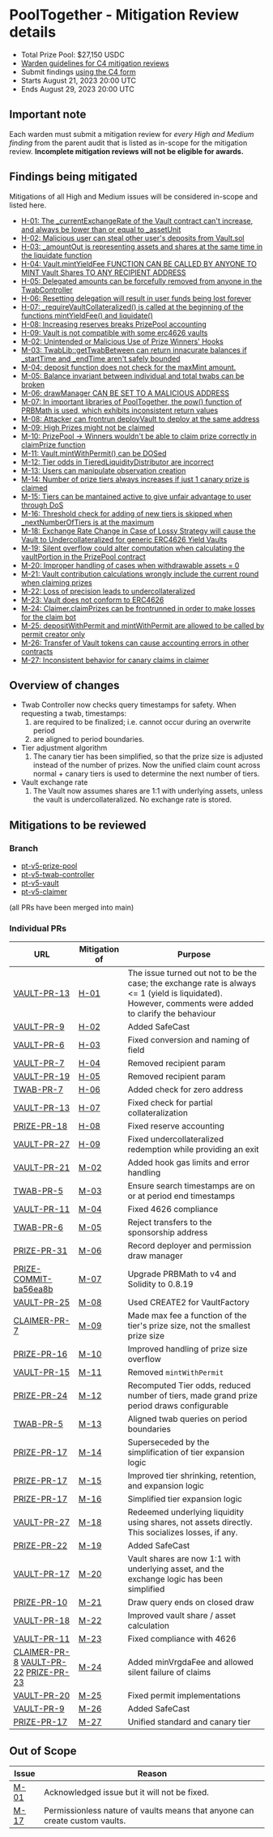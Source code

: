 # PoolTogether - Mitigation Review details
- Total Prize Pool: $27,150 USDC 
- [Warden guidelines for C4 mitigation reviews](https://code4rena.notion.site/Guidelines-for-C4-mitigation-reviews-ed10fc5cfbf640bd8dcec66f38b343c4)
- Submit findings [using the C4 form](https://code4rena.com/contests/2023-08-pooltogether-mitigation-review/submit)
- Starts August 21, 2023 20:00 UTC 
- Ends August 29, 2023 20:00 UTC 

## Important note 

Each warden must submit a mitigation review for *every High and Medium finding* from the parent audit that is listed as in-scope for the mitigation review. **Incomplete mitigation reviews will not be eligible for awards.**

## Findings being mitigated

Mitigations of all High and Medium issues will be considered in-scope and listed here.

- [H-01: The _currentExchangeRate of the Vault contract can't increase, and always be lower than or equal to _assetUnit](https://github.com/code-423n4/2023-07-pooltogether-findings/issues/443)
- [H-02: Malicious user can steal other user's deposits from Vault.sol](https://github.com/code-423n4/2023-07-pooltogether-findings/issues/439)
- [H-03: _amountOut is representing assets and shares at the same time in the liquidate function](https://github.com/code-423n4/2023-07-pooltogether-findings/issues/427)
- [H-04: Vault.mintYieldFee FUNCTION CAN BE CALLED BY ANYONE TO MINT Vault Shares TO ANY RECIPIENT ADDRESS](https://github.com/code-423n4/2023-07-pooltogether-findings/issues/396)
- [H-05: Delegated amounts can be forcefully removed from anyone in the TwabController](https://github.com/code-423n4/2023-07-pooltogether-findings/issues/351)
- [H-06: Resetting delegation will result in user funds being lost forever](https://github.com/code-423n4/2023-07-pooltogether-findings/issues/206)
- [H-07: _requireVaultCollateralized() is called at the beginning of the functions mintYieldFee() and liquidate()](https://github.com/code-423n4/2023-07-pooltogether-findings/issues/190)
- [H-08: Increasing reserves breaks PrizePool accounting](https://github.com/code-423n4/2023-07-pooltogether-findings/issues/147)
- [H-09: Vault is not compatible with some erc4626 vaults](https://github.com/code-423n4/2023-07-pooltogether-findings/issues/79)
- [M-02: Unintended or Malicious Use of Prize Winners' Hooks](https://github.com/code-423n4/2023-07-pooltogether-findings/issues/465)
- [M-03: TwabLib::getTwabBetween can return innacurate balances if _startTime and _endTime aren't safely bounded](https://github.com/code-423n4/2023-07-pooltogether-findings/issues/464)
- [M-04: deposit function does not check for the maxMint amount.](https://github.com/code-423n4/2023-07-pooltogether-findings/issues/458)
- [M-05: Balance invariant between individual and total twabs can be broken](https://github.com/code-423n4/2023-07-pooltogether-findings/issues/452)
- [M-06: drawManager CAN BE SET TO A MALICIOUS ADDRESS](https://github.com/code-423n4/2023-07-pooltogether-findings/issues/431)
- [M-07: In important libraries of PoolTogether, the pow() function of PRBMath is used, which exhibits inconsistent return values](https://github.com/code-423n4/2023-07-pooltogether-findings/issues/423)
- [M-08: Attacker can frontrun deployVault to deploy at the same address](https://github.com/code-423n4/2023-07-pooltogether-findings/issues/416)
- [M-09: High Prizes might not be claimed](https://github.com/code-423n4/2023-07-pooltogether-findings/issues/415)
- [M-10: PrizePool -> Winners wouldn't be able to claim prize correctly in claimPrize function](https://github.com/code-423n4/2023-07-pooltogether-findings/issues/399)
- [M-11: Vault.mintWithPermit() can be DOSed](https://github.com/code-423n4/2023-07-pooltogether-findings/issues/384)
- [M-12: Tier odds in TieredLiquidityDistributor are incorrect](https://github.com/code-423n4/2023-07-pooltogether-findings/issues/352)
- [M-13: Users can manipulate observation creation](https://github.com/code-423n4/2023-07-pooltogether-findings/issues/334)
- [M-14: Number of prize tiers always increases if just 1 canary prize is claimed](https://github.com/code-423n4/2023-07-pooltogether-findings/issues/332)
- [M-15: Tiers can be mantained active to give unfair advantage to user through DoS](https://github.com/code-423n4/2023-07-pooltogether-findings/issues/331)
- [M-16: Threshold check for adding of new tiers is skipped when _nextNumberOfTiers is at the maximum](https://github.com/code-423n4/2023-07-pooltogether-findings/issues/314)
- [M-18: Exchange Rate Change in Case of Lossy Strategy will cause the Vault to Undercollateralized for generic ERC4626 Yield Vaults](https://github.com/code-423n4/2023-07-pooltogether-findings/issues/256)
- [M-19: Silent overflow could alter computation when calculating the vaultPortion in the PrizePool contract](https://github.com/code-423n4/2023-07-pooltogether-findings/issues/243)
- [M-20: Improper handling of cases when withdrawable assets = 0](https://github.com/code-423n4/2023-07-pooltogether-findings/issues/180)
- [M-21: Vault contribution calculations wrongly include the current round when claiming prizes](https://github.com/code-423n4/2023-07-pooltogether-findings/issues/150)
- [M-22: Loss of precision leads to undercollateralized](https://github.com/code-423n4/2023-07-pooltogether-findings/issues/143)
- [M-23: Vault does not conform to ERC4626](https://github.com/code-423n4/2023-07-pooltogether-findings/issues/129)
- [M-24: Claimer.claimPrizes can be frontrunned in order to make losses for the claim bot](https://github.com/code-423n4/2023-07-pooltogether-findings/issues/115)
- [M-25: depositWithPermit and mintWithPermit are allowed to be called by permit creator only](https://github.com/code-423n4/2023-07-pooltogether-findings/issues/113)
- [M-26: Transfer of Vault tokens can cause accounting errors in other contracts](https://github.com/code-423n4/2023-07-pooltogether-findings/issues/91)
- [M-27: Inconsistent behavior for canary claims in claimer](https://github.com/code-423n4/2023-07-pooltogether-findings/issues/61)

## Overview of changes

- Twab Controller now checks query timestamps for safety. When requesting a twab, timestamps:
    1. are required to be finalized; i.e. cannot occur during an overwrite period
    2. are aligned to period boundaries.
- Tier adjustment algorithm
    1. The canary tier has been simplified, so that the prize size is adjusted instead of the number of prizes. Now the unified claim count across normal + canary tiers is used to determine the next number of tiers.
- Vault exchange rate
    1. The Vault now assumes shares are 1:1 with underlying assets, unless the vault is undercollateralized. No exchange rate is stored.

## Mitigations to be reviewed

### Branch

- [pt-v5-prize-pool](https://github.com/GenerationSoftware/pt-v5-prize-pool)
- [pt-v5-twab-controller](https://github.com/GenerationSoftware/pt-v5-twab-controller)
- [pt-v5-vault](https://github.com/GenerationSoftware/pt-v5-vault)
- [pt-v5-claimer](https://github.com/GenerationSoftware/pt-v5-claimer)

(all PRs have been merged into main)

### Individual PRs

| URL | Mitigation of | Purpose | 
| ----------- | ------------- | ----------- |
| [VAULT-PR-13](https://github.com/GenerationSoftware/pt-v5-vault/pull/13) | [H-01](https://github.com/code-423n4/2023-07-pooltogether-findings/issues/443) | The issue turned out not to be the case; the exchange rate is always <= 1 (yield is liquidated). However, comments were added to clarify the behaviour |
| [VAULT-PR-9](https://github.com/GenerationSoftware/pt-v5-vault/pull/9) | [H-02](https://github.com/code-423n4/2023-07-pooltogether-findings/issues/439) | Added SafeCast |
| [VAULT-PR-6](https://github.com/GenerationSoftware/pt-v5-vault/pull/6) | [H-03](https://github.com/code-423n4/2023-07-pooltogether-findings/issues/427) | Fixed conversion and naming of field |
| [VAULT-PR-7](https://github.com/GenerationSoftware/pt-v5-vault/pull/7)| [H-04](https://github.com/code-423n4/2023-07-pooltogether-findings/issues/396) | Removed recipient param |
| [VAULT-PR-19](https://github.com/GenerationSoftware/pt-v5-vault/pull/19) | [H-05](https://github.com/code-423n4/2023-07-pooltogether-findings/issues/351) | Removed recipient param |
| [TWAB-PR-7](https://github.com/GenerationSoftware/pt-v5-twab-controller/pull/7) | [H-06](https://github.com/code-423n4/2023-07-pooltogether-findings/issues/206) | Added check for zero address |
| [VAULT-PR-13](https://github.com/GenerationSoftware/pt-v5-vault/pull/13) | [H-07](https://github.com/code-423n4/2023-07-pooltogether-findings/issues/190) | Fixed check for partial collateralization |
| [PRIZE-PR-18](https://github.com/GenerationSoftware/pt-v5-prize-pool/pull/18) | [H-08](https://github.com/code-423n4/2023-07-pooltogether-findings/issues/147) | Fixed reserve accounting |
| [VAULT-PR-27](https://github.com/GenerationSoftware/pt-v5-vault/pull/27) | [H-09](https://github.com/code-423n4/2023-07-pooltogether-findings/issues/79) | Fixed undercollateralized redemption while providing an exit |
| [VAULT-PR-21](https://github.com/GenerationSoftware/pt-v5-vault/pull/21) | [M-02](https://github.com/code-423n4/2023-07-pooltogether-findings/issues/465) | Added hook gas limits and error handling |
| [TWAB-PR-5](https://github.com/GenerationSoftware/pt-v5-twab-controller/pull/5) | [M-03](https://github.com/code-423n4/2023-07-pooltogether-findings/issues/464) | Ensure search timestamps are on or at period end timestamps |
| [VAULT-PR-11](https://github.com/GenerationSoftware/pt-v5-vault/pull/11) | [M-04](https://github.com/code-423n4/2023-07-pooltogether-findings/issues/458) | Fixed 4626 compliance |
| [TWAB-PR-6](https://github.com/GenerationSoftware/pt-v5-twab-controller/pull/6) | [M-05](https://github.com/code-423n4/2023-07-pooltogether-findings/issues/452) | Reject transfers to the sponsorship address |
| [PRIZE-PR-31](https://github.com/GenerationSoftware/pt-v5-prize-pool/pull/31) | [M-06](https://github.com/code-423n4/2023-07-pooltogether-findings/issues/431) | Record deployer and permission draw manager |
| [PRIZE-COMMIT-ba56ea8b](https://github.com/GenerationSoftware/pt-v5-prize-pool/commit/ba56ea8bac3bce06f1e08ae071a19954dd720b1f) | [M-07](https://github.com/code-423n4/2023-07-pooltogether-findings/issues/423) | Upgrade PRBMath to v4 and Solidity to 0.8.19 |
| [VAULT-PR-25](https://github.com/GenerationSoftware/pt-v5-vault/pull/25) | [M-08](https://github.com/code-423n4/2023-07-pooltogether-findings/issues/416) | Used CREATE2 for VaultFactory |
| [CLAIMER-PR-7](https://github.com/GenerationSoftware/pt-v5-claimer/pull/7) | [M-09](https://github.com/code-423n4/2023-07-pooltogether-findings/issues/415) | Made max fee a function of the tier's prize size, not the smallest prize size |
| [PRIZE-PR-16](https://github.com/GenerationSoftware/pt-v5-prize-pool/pull/16) | [M-10](https://github.com/code-423n4/2023-07-pooltogether-findings/issues/399) | Improved handling of prize size overflow |
| [VAULT-PR-15](https://github.com/GenerationSoftware/pt-v5-vault/pull/15) | [M-11](https://github.com/code-423n4/2023-07-pooltogether-findings/issues/384) | Removed `mintWithPermit` |
| [PRIZE-PR-24](https://github.com/GenerationSoftware/pt-v5-prize-pool/pull/24) | [M-12](https://github.com/code-423n4/2023-07-pooltogether-findings/issues/352) | Recomputed Tier odds, reduced number of tiers, made grand prize period draws configurable |
| [TWAB-PR-5](https://github.com/GenerationSoftware/pt-v5-twab-controller/pull/5) | [M-13](https://github.com/code-423n4/2023-07-pooltogether-findings/issues/334) | Aligned twab queries on period boundaries |
| [PRIZE-PR-17](https://github.com/GenerationSoftware/pt-v5-prize-pool/pull/17) | [M-14](https://github.com/code-423n4/2023-07-pooltogether-findings/issues/332) | Superseceded by the simplification of tier expansion logic |
| [PRIZE-PR-17](https://github.com/GenerationSoftware/pt-v5-prize-pool/pull/17) | [M-15](https://github.com/code-423n4/2023-07-pooltogether-findings/issues/331) | Improved tier shrinking, retention, and expansion logic |
| [PRIZE-PR-17](https://github.com/GenerationSoftware/pt-v5-prize-pool/pull/17) | [M-16](https://github.com/code-423n4/2023-07-pooltogether-findings/issues/314) | Simplified tier expansion logic |
| [VAULT-PR-27](https://github.com/GenerationSoftware/pt-v5-vault/pull/27) | [M-18](https://github.com/code-423n4/2023-07-pooltogether-findings/issues/256) | Redeemed underlying liquidity using shares, not assets directly. This socializes losses, if any. |
| [PRIZE-PR-22](https://github.com/GenerationSoftware/pt-v5-prize-pool/pull/22) | [M-19](https://github.com/code-423n4/2023-07-pooltogether-findings/issues/243) | Added SafeCast |
| [VAULT-PR-17](https://github.com/GenerationSoftware/pt-v5-vault/pull/18) | [M-20](https://github.com/code-423n4/2023-07-pooltogether-findings/issues/180) | Vault shares are now 1:1 with underlying asset, and the exchange logic has been simplified |
| [PRIZE-PR-10](https://github.com/GenerationSoftware/pt-v5-prize-pool/pull/10) | [M-21](https://github.com/code-423n4/2023-07-pooltogether-findings/issues/150) | Draw query ends on closed draw |
| [VAULT-PR-18](https://github.com/GenerationSoftware/pt-v5-vault/pull/18) | [M-22](https://github.com/code-423n4/2023-07-pooltogether-findings/issues/143) | Improved vault share / asset calculation |
| [VAULT-PR-11](https://github.com/GenerationSoftware/pt-v5-vault/pull/11) | [M-23](https://github.com/code-423n4/2023-07-pooltogether-findings/issues/129) | Fixed compliance with 4626 |
| [CLAIMER-PR-8](https://github.com/GenerationSoftware/pt-v5-claimer/pull/8) [VAULT-PR-22](https://github.com/GenerationSoftware/pt-v5-vault/pull/22) [PRIZE-PR-23](https://github.com/GenerationSoftware/pt-v5-prize-pool/pull/23) | [M-24](https://github.com/code-423n4/2023-07-pooltogether-findings/issues/115) | Added minVrgdaFee and allowed silent failure of claims |
| [VAULT-PR-20](https://github.com/GenerationSoftware/pt-v5-vault/pull/20) | [M-25](https://github.com/code-423n4/2023-07-pooltogether-findings/issues/113) | Fixed permit implementations |
| [VAULT-PR-9](https://github.com/GenerationSoftware/pt-v5-vault/pull/9) | [M-26](https://github.com/code-423n4/2023-07-pooltogether-findings/issues/91) | Added SafeCast |
| [PRIZE-PR-17](https://github.com/GenerationSoftware/pt-v5-prize-pool/pull/17) | [M-27](https://github.com/code-423n4/2023-07-pooltogether-findings/issues/61) | Unified standard and canary tier |

## Out of Scope

| Issue | Reason |
| ----- | ------ |
| [M-01](https://github.com/code-423n4/2023-07-pooltogether-findings/issues/470) | Acknowledged issue but it will not be fixed. |
| [M-17](https://github.com/code-423n4/2023-07-pooltogether-findings/issues/300) | Permissionless nature of vaults means that anyone can create custom vaults. |
